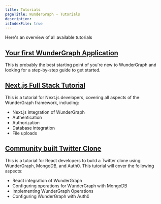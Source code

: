 ```yaml
---
title: Tutorials
pageTitle: WunderGraph - Tutorials
description:
isIndexFile: true
---
```


Here's an overview of all available tutorials

## [Your first WunderGraph Application](/docs/tutorials/your-first-wundergraph-application)

This is probably the best starting point of you're new to WunderGraph and looking for a step-by-step guide to get started.

## [Next.js Full Stack Tutorial](/docs/tutorials/nextjs-full-stack-tutorial)

This is a tutorial for Next.js developers, covering all aspects of the WunderGraph framework,
including:

- Next.js integration of WunderGraph
- Authentication
- Authorization
- Database integration
- File uploads

## [Community built Twitter Clone](https://github.com/Sawmonabo/wundergraph-twitter-clone)

This is a tutorial for React developers to build a Twitter clone using WunderGraph, MongoDB, and Auth0. This tutorial will cover the following aspects:

- React integration of WunderGraph
- Configuring operations for WunderGraph with MongoDB
- Implementing WunderGraph Operations
- Configuring WunderGraph with Auth0

